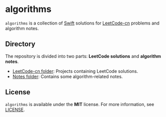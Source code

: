 # algorithms
 
 `algorithms` is a collection of [Swift](https://swift.org) solutions for [LeetCode-cn](https://leetcode-cn.com) problems and algorithm notes.

## Directory

The repository is divided into two parts: **LeetCode solutions** and **algorithm notes**.

- [LeetCode-cn folder](https://github.com/rakuyoMo/algorithms/tree/master/LeetCode-cn): Projects containing LeetCode solutions.
- [Notes folder](https://github.com/rakuyoMo/algorithms/tree/master/Notes): Contains some algorithm-related notes.

## License

`algorithms` is available under the **MIT** license. For more information, see [LICENSE](https://github.com/rakuyoMo/algorithms/blob/master/LICENSE).
